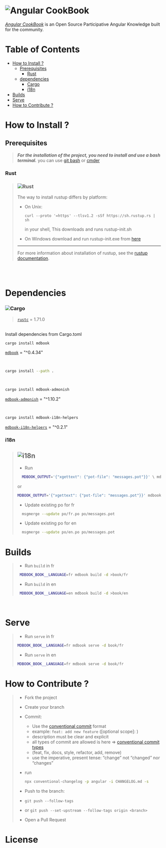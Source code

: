   ![Angular](https://img.shields.io/badge/angular-%23DD0031.svg?style=for-the-badge&logo=angular&logoColor=white) CookBook
=============

[_Angular CookBook_]() is an Open Source Participative Angular Knowledge built for the community.


# Table of Contents
- [How to Install ?](#how-to-install-)
    - [Prerequisites](#prerequisites)
        - [Rust](#rust)
    - [dependencies](#dependencies)
        - [Cargo](#cargo)
        - [i18n](#i18n)
- [Builds](#builds)
- [Serve](#serve)
- [How to Contribute ?](#how-to-contribute-)


# How to Install ?

## Prerequisites

> ***For the installation of the project, you need to install and use a bash terminal.***
> you can use [git bash](https://git-scm.com/downloads) or [cmder](https://cmder.net/)

### Rust
>### ![Rust](https://img.shields.io/badge/rust-%23000000.svg?style=for-the-badge&logo=rust&logoColor=white)
> 
> The way to install rustup differs by platform:
> * On Unix:
>   ``` shell
>   curl --proto '=https' --tlsv1.2 -sSf https://sh.rustup.rs | sh
>   ```
>   in your shell, This downloads and runs rustup-init.sh
> 
> * On Windows download and run rustup-init.exe from [here](https://www.rust-lang.org/tools/install)
>
> ___
>
> For more information about installation of rustup, see the [rustup documentation](https://forge.rust-lang.org/infra/other-installation-methods.html).
>

<br>
<br>


# Dependencies

### ![Cargo](https://img.shields.io/badge/cargo-%23000000.svg?style=for-the-badge&logo=rust&logoColor=white)
>[`rustc`](https://www.rust-lang.org/tools/install) = 1.71.0

<br>
Install dependencies from Cargo.toml

```sh
cargo install mdbook
```
[`mdbook`](https://github.com/rust-lang/mdBook) = "^0.4.34"

<br>

```sh
cargo install --path .
```
<br>

```sh
cargo install mdbook-admonish
```
[`mdbook-admonish`](https://crates.io/crates/mdbook-admonish) = "^1.10.2"

<br>

```sh
cargo install mdbook-i18n-helpers
```
[`mdbook-i18n-helpers`](https://github.com/google/mdbook-i18n-helpers) = "^0.2.1"



### i18n
> ## ![i18n](https://img.shields.io/badge/i18n-%23000000.svg?style=for-the-badge&logo=rust&logoColor=white)
>* Run 
>  ```sh
>    MDBOOK_OUTPUT='{"xgettext": {"pot-file": "messages.pot"}}' \ mdbook build -d po
>  ```
>  or 
>   ```sh
>   MDBOOK_OUTPUT='{"xgettext": {"pot-file": "messages.pot"}}' mdbook build -d po
>   ```
>
>
>* Update existing po for fr 
>  ```sh
>    msgmerge --update po/fr.po po/messages.pot
>  ```
>* Update existing po for en 
>  ```sh
>    msgmerge --update po/en.po po/messages.pot
>  ```

# Builds

>* Run `build` in fr 
>
>```sh
>  MDBOOK_BOOK__LANGUAGE=fr mdbook build -d >book/fr
>```
>
>* Run `build` in en 
>
>```sh
>  MDBOOK_BOOK__LANGUAGE=en mdbook build -d >book/en
>```
<br>

# Serve

>* Run `serve` in fr 
>
> ```sh
>MDBOOK_BOOK__LANGUAGE=fr mdbook serve -d book/fr
>```
>
>* Run `serve` in en 
>
>```sh
>MDBOOK_BOOK__LANGUAGE=fr mdbook serve -d book/fr
>```

# How to Contribute ?

>
>* Fork the project
>* Create your branch
>* Commit:
>   * Use the [conventional commit](https://www.conventionalcommits.org/en/v1.0.0/) format
>   * example: `feat: add new feature` (<type>[optional scope]: <description>)
>   * description must be clear and explicit
>   * all types of commit are allowed is here => [conventional commit types](./.cz-config.js)
>   * (feat, fix, docs, style, refactor, add, remove)
>   * use the imperative, present tense: “change” not “changed” nor “changes”
>* run 
>   ```sh 
>   npx conventional-changelog -p angular -i CHANGELOG.md -s
>   ```
>   
>* Push to the branch:
>  * `git push --follow-tags`
>  * or `git push --set-upstream --follow-tags origin <branch>`
>* Open a Pull Request

# License

